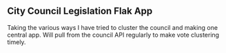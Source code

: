 ## City Council Legislation Flak App
Taking the various ways I have tried to cluster the council and making one central app. Will pull from the council API regularly to make vote clustering timely. 
